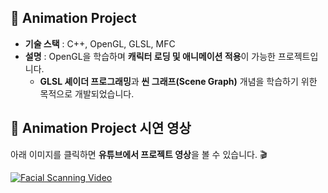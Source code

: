 ## 📝 Animation Project
- **기술 스택** : C++, OpenGL, GLSL, MFC
- **설명** : OpenGL을 학습하며 **캐릭터 로딩 및 애니메이션 적용**이 가능한 프로젝트입니다.  
  - **GLSL 셰이더 프로그래밍**과 **씬 그래프(Scene Graph)** 개념을 학습하기 위한 목적으로 개발되었습니다.  

## 🎥 Animation Project 시연 영상
아래 이미지를 클릭하면 **유튜브에서 프로젝트 영상**을 볼 수 있습니다. 🎬  

[![Facial Scanning Video](https://img.youtube.com/vi/neIP8L1L_LI/maxresdefault.jpg)](https://youtu.be/neIP8L1L_LI)
